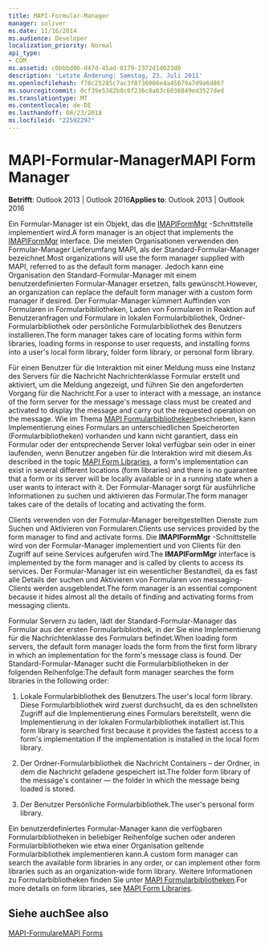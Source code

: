 ```yaml
---
title: MAPI-Formular-Manager
manager: soliver
ms.date: 11/16/2014
ms.audience: Developer
localization_priority: Normal
api_type:
- COM
ms.assetid: c0bbbd06-d47d-45ad-8179-2372d1d023d0
description: 'Letzte Änderung: Samstag, 23. Juli 2011'
ms.openlocfilehash: f78c25285c7ac3f8736006e4a45079a7d9a6d867
ms.sourcegitcommit: 0cf39e5382b8c6f236c8a63c6036849ed3527ded
ms.translationtype: MT
ms.contentlocale: de-DE
ms.lasthandoff: 08/23/2018
ms.locfileid: "22592297"
---
```

# <a name="mapi-form-manager"></a><span data-ttu-id="ed290-103">MAPI-Formular-Manager</span><span class="sxs-lookup"><span data-stu-id="ed290-103">MAPI Form Manager</span></span>

  
  
<span data-ttu-id="ed290-104">**Betrifft**: Outlook 2013 | Outlook 2016</span><span class="sxs-lookup"><span data-stu-id="ed290-104">**Applies to**: Outlook 2013 | Outlook 2016</span></span> 
  
<span data-ttu-id="ed290-105">Ein Formular-Manager ist ein Objekt, das die [IMAPIFormMgr](imapiformmgriunknown.md) -Schnittstelle implementiert wird.</span><span class="sxs-lookup"><span data-stu-id="ed290-105">A form manager is an object that implements the [IMAPIFormMgr](imapiformmgriunknown.md) interface.</span></span> <span data-ttu-id="ed290-106">Die meisten Organisationen verwenden den Formular-Manager Lieferumfang MAPI, als der Standard-Formular-Manager bezeichnet.</span><span class="sxs-lookup"><span data-stu-id="ed290-106">Most organizations will use the form manager supplied with MAPI, referred to as the default form manager.</span></span> <span data-ttu-id="ed290-107">Jedoch kann eine Organisation den Standard-Formular-Manager mit einem benutzerdefinierten Formular-Manager ersetzen, falls gewünscht.</span><span class="sxs-lookup"><span data-stu-id="ed290-107">However, an organization can replace the default form manager with a custom form manager if desired.</span></span> <span data-ttu-id="ed290-108">Der Formular-Manager kümmert Auffinden von Formularen in Formularbibliotheken, Laden von Formularen in Reaktion auf Benutzeranfragen und Formulare in lokalen Formularbibliothek, Ordner-Formularbibliothek oder persönliche Formularbibliothek des Benutzers installieren.</span><span class="sxs-lookup"><span data-stu-id="ed290-108">The form manager takes care of locating forms within form libraries, loading forms in response to user requests, and installing forms into a user's local form library, folder form library, or personal form library.</span></span> 
  
<span data-ttu-id="ed290-109">Für einen Benutzer für die Interaktion mit einer Meldung muss eine Instanz des Servers für die Nachricht Nachrichtenklasse Formular erstellt und aktiviert, um die Meldung angezeigt, und führen Sie den angeforderten Vorgang für die Nachricht.</span><span class="sxs-lookup"><span data-stu-id="ed290-109">For a user to interact with a message, an instance of the form server for the message's message class must be created and activated to display the message and carry out the requested operation on the message.</span></span> <span data-ttu-id="ed290-110">Wie im Thema [MAPI Formularbibliotheken](mapi-form-libraries.md)beschrieben, kann Implementierung eines Formulars an unterschiedlichen Speicherorten (Formularbibliotheken) vorhanden und kann nicht garantiert, dass ein Formular oder der entsprechende Server lokal verfügbar sein oder in einer laufenden, wenn Benutzer angeben für die Interaktion wird mit diesem.</span><span class="sxs-lookup"><span data-stu-id="ed290-110">As described in the topic [MAPI Form Libraries](mapi-form-libraries.md), a form's implementation can exist in several different locations (form libraries) and there is no guarantee that a form or its server will be locally available or in a running state when a user wants to interact with it.</span></span> <span data-ttu-id="ed290-111">Der Formular-Manager sorgt für ausführliche Informationen zu suchen und aktivieren das Formular.</span><span class="sxs-lookup"><span data-stu-id="ed290-111">The form manager takes care of the details of locating and activating the form.</span></span>
  
<span data-ttu-id="ed290-112">Clients verwenden von der Formular-Manager bereitgestellten Dienste zum Suchen und Aktivieren von Formularen.</span><span class="sxs-lookup"><span data-stu-id="ed290-112">Clients use services provided by the form manager to find and activate forms.</span></span> <span data-ttu-id="ed290-113">Die **IMAPIFormMgr** -Schnittstelle wird von der Formular-Manager implementiert und von Clients für den Zugriff auf seine Services aufgerufen wird.</span><span class="sxs-lookup"><span data-stu-id="ed290-113">The **IMAPIFormMgr** interface is implemented by the form manager and is called by clients to access its services.</span></span> <span data-ttu-id="ed290-114">Der Formular-Manager ist ein wesentlicher Bestandteil, da es fast alle Details der suchen und Aktivieren von Formularen von messaging-Clients werden ausgeblendet.</span><span class="sxs-lookup"><span data-stu-id="ed290-114">The form manager is an essential component because it hides almost all the details of finding and activating forms from messaging clients.</span></span> 
  
<span data-ttu-id="ed290-115">Formular Servern zu laden, lädt der Standard-Formular-Manager das Formular aus der ersten Formularbibliothek, in der Sie eine Implementierung für die Nachrichtenklasse des Formulars befindet.</span><span class="sxs-lookup"><span data-stu-id="ed290-115">When loading form servers, the default form manager loads the form from the first form library in which an implementation for the form's message class is found.</span></span> <span data-ttu-id="ed290-116">Der Standard-Formular-Manager sucht die Formularbibliotheken in der folgenden Reihenfolge:</span><span class="sxs-lookup"><span data-stu-id="ed290-116">The default form manager searches the form libraries in the following order:</span></span>
  
1. <span data-ttu-id="ed290-117">Lokale Formularbibliothek des Benutzers.</span><span class="sxs-lookup"><span data-stu-id="ed290-117">The user's local form library.</span></span> <span data-ttu-id="ed290-118">Diese Formularbibliothek wird zuerst durchsucht, da es den schnellsten Zugriff auf die Implementierung eines Formulars bereitstellt, wenn die Implementierung in der lokalen Formularbibliothek installiert ist.</span><span class="sxs-lookup"><span data-stu-id="ed290-118">This form library is searched first because it provides the fastest access to a form's implementation if the implementation is installed in the local form library.</span></span>
    
2. <span data-ttu-id="ed290-119">Der Ordner-Formularbibliothek die Nachricht Containers – der Ordner, in dem die Nachricht geladene gespeichert ist.</span><span class="sxs-lookup"><span data-stu-id="ed290-119">The folder form library of the message's container — the folder in which the message being loaded is stored.</span></span>
    
3. <span data-ttu-id="ed290-120">Der Benutzer Persönliche Formularbibliothek.</span><span class="sxs-lookup"><span data-stu-id="ed290-120">The user's personal form library.</span></span>
    
<span data-ttu-id="ed290-121">Ein benutzerdefiniertes Formular-Manager kann die verfügbaren Formularbibliotheken in beliebiger Reihenfolge suchen oder anderen Formularbibliotheken wie etwa einer Organisation geltende Formularbibliothek implementieren kann.</span><span class="sxs-lookup"><span data-stu-id="ed290-121">A custom form manager can search the available form libraries in any order, or can implement other form libraries such as an organization-wide form library.</span></span> <span data-ttu-id="ed290-122">Weitere Informationen zu Formularbibliotheken finden Sie unter [MAPI Formularbibliotheken](mapi-form-libraries.md).</span><span class="sxs-lookup"><span data-stu-id="ed290-122">For more details on form libraries, see [MAPI Form Libraries](mapi-form-libraries.md).</span></span> 
  
## <a name="see-also"></a><span data-ttu-id="ed290-123">Siehe auch</span><span class="sxs-lookup"><span data-stu-id="ed290-123">See also</span></span>



[<span data-ttu-id="ed290-124">MAPI-Formulare</span><span class="sxs-lookup"><span data-stu-id="ed290-124">MAPI Forms</span></span>](mapi-forms.md)

